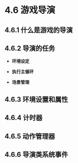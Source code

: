 # 4.6 游戏导演

## 4.6.1 什么是游戏的导演

## 4.6.2 导演的任务

- **环境设定**

- **执行主循环**

- **场景管理**

## 4.6.3 环境设置和属性

## 4.6.4 计时器

## 4.6.5 动作管理器

## 4.6.6 导演类系统事件
